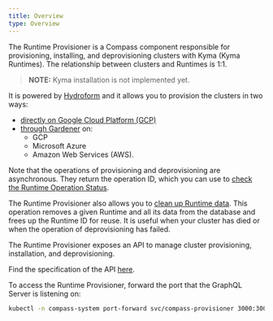 ```yaml
---
title: Overview
type: Overview
---
```


The Runtime Provisioner is a Compass component responsible for provisioning, installing, and deprovisioning clusters with Kyma (Kyma Runtimes). The relationship between clusters and Runtimes is 1:1.

> **NOTE:** Kyma installation is not implemented yet. 

It is powered by [Hydroform](https://github.com/kyma-incubator/hydroform) and it allows you to provision the clusters in two ways:
- [directly on Google Cloud Platform (GCP)](08-01-provisioning-gcp.md)
- [through Gardener](08-02-provisioning-gardener.md) on:
    * GCP
    * Microsoft Azure
    * Amazon Web Services (AWS).
    
Note that the operations of provisioning and deprovisioning are asynchronous. They return the operation ID, which you can use to [check the Runtime Operation Status](08-03-runtime-operation-status.md).

The Runtime Provisioner also allows you to [clean up Runtime data](08-06-clean-up-runtime-data.md). This operation removes a given Runtime and all its data from the database and frees up the Runtime ID for reuse. It is useful when your cluster has died or when the operation of deprovisioning has failed.

The Runtime Provisioner exposes an API to manage cluster provisioning, installation, and deprovisioning. 

Find the specification of the API [here](https://github.com/kyma-incubator/compass/blob/master/components/provisioner/pkg/gqlschema/schema.graphql).
    
To access the Runtime Provisioner, forward the port that the GraphQL Server is listening on:

```bash
kubectl -n compass-system port-forward svc/compass-provisioner 3000:3000
```
